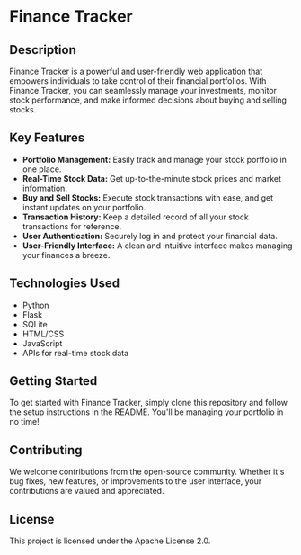 # Finance Tracker

## Description

Finance Tracker is a powerful and user-friendly web application that empowers individuals to take control of their financial portfolios. With Finance Tracker, you can seamlessly manage your investments, monitor stock performance, and make informed decisions about buying and selling stocks.

## Key Features

- **Portfolio Management:** Easily track and manage your stock portfolio in one place.
- **Real-Time Stock Data:** Get up-to-the-minute stock prices and market information.
- **Buy and Sell Stocks:** Execute stock transactions with ease, and get instant updates on your portfolio.
- **Transaction History:** Keep a detailed record of all your stock transactions for reference.
- **User Authentication:** Securely log in and protect your financial data.
- **User-Friendly Interface:** A clean and intuitive interface makes managing your finances a breeze.

## Technologies Used

- Python
- Flask
- SQLite
- HTML/CSS
- JavaScript
- APIs for real-time stock data

## Getting Started

To get started with Finance Tracker, simply clone this repository and follow the setup instructions in the README. You'll be managing your portfolio in no time!

## Contributing

We welcome contributions from the open-source community. Whether it's bug fixes, new features, or improvements to the user interface, your contributions are valued and appreciated.

## License

This project is licensed under the Apache License 2.0.

